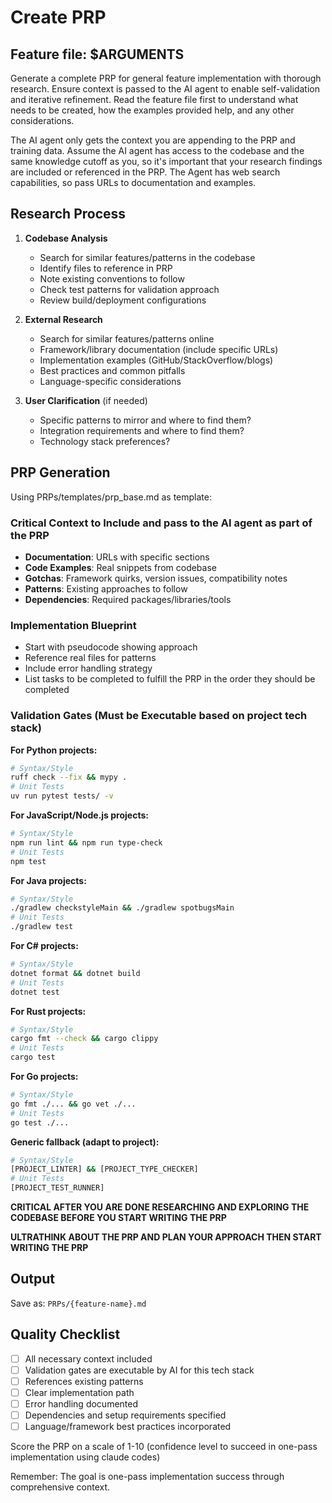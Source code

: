 # Create PRP

## Feature file: $ARGUMENTS

Generate a complete PRP for general feature implementation with thorough research. Ensure context is passed to the AI agent to enable self-validation and iterative refinement. Read the feature file first to understand what needs to be created, how the examples provided help, and any other considerations.

The AI agent only gets the context you are appending to the PRP and training data. Assume the AI agent has access to the codebase and the same knowledge cutoff as you, so it's important that your research findings are included or referenced in the PRP. The Agent has web search capabilities, so pass URLs to documentation and examples.

## Research Process

1. **Codebase Analysis**
   - Search for similar features/patterns in the codebase
   - Identify files to reference in PRP
   - Note existing conventions to follow
   - Check test patterns for validation approach
   - Review build/deployment configurations

2. **External Research**
   - Search for similar features/patterns online
   - Framework/library documentation (include specific URLs)
   - Implementation examples (GitHub/StackOverflow/blogs)
   - Best practices and common pitfalls
   - Language-specific considerations

3. **User Clarification** (if needed)
   - Specific patterns to mirror and where to find them?
   - Integration requirements and where to find them?
   - Technology stack preferences?

## PRP Generation

Using PRPs/templates/prp_base.md as template:

### Critical Context to Include and pass to the AI agent as part of the PRP

- **Documentation**: URLs with specific sections
- **Code Examples**: Real snippets from codebase
- **Gotchas**: Framework quirks, version issues, compatibility notes
- **Patterns**: Existing approaches to follow
- **Dependencies**: Required packages/libraries/tools

### Implementation Blueprint

- Start with pseudocode showing approach
- Reference real files for patterns
- Include error handling strategy
- List tasks to be completed to fulfill the PRP in the order they should be completed

### Validation Gates (Must be Executable based on project tech stack)

**For Python projects:**
```bash
# Syntax/Style
ruff check --fix && mypy .
# Unit Tests
uv run pytest tests/ -v
```

**For JavaScript/Node.js projects:**
```bash
# Syntax/Style
npm run lint && npm run type-check
# Unit Tests
npm test
```

**For Java projects:**
```bash
# Syntax/Style
./gradlew checkstyleMain && ./gradlew spotbugsMain
# Unit Tests
./gradlew test
```

**For C# projects:**
```bash
# Syntax/Style
dotnet format && dotnet build
# Unit Tests
dotnet test
```

**For Rust projects:**
```bash
# Syntax/Style
cargo fmt --check && cargo clippy
# Unit Tests
cargo test
```

**For Go projects:**
```bash
# Syntax/Style
go fmt ./... && go vet ./...
# Unit Tests
go test ./...
```

**Generic fallback (adapt to project):**
```bash
# Syntax/Style
[PROJECT_LINTER] && [PROJECT_TYPE_CHECKER]
# Unit Tests
[PROJECT_TEST_RUNNER]
```

**CRITICAL AFTER YOU ARE DONE RESEARCHING AND EXPLORING THE CODEBASE BEFORE YOU START WRITING THE PRP**

**ULTRATHINK ABOUT THE PRP AND PLAN YOUR APPROACH THEN START WRITING THE PRP**

## Output

Save as: `PRPs/{feature-name}.md`

## Quality Checklist

- [ ] All necessary context included
- [ ] Validation gates are executable by AI for this tech stack
- [ ] References existing patterns
- [ ] Clear implementation path
- [ ] Error handling documented
- [ ] Dependencies and setup requirements specified
- [ ] Language/framework best practices incorporated

Score the PRP on a scale of 1-10 (confidence level to succeed in one-pass implementation using claude codes)

Remember: The goal is one-pass implementation success through comprehensive context.